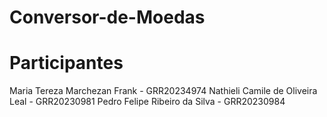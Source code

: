 # Conversor-de-Moedas

# Participantes

Maria Tereza Marchezan Frank - GRR20234974
Nathieli Camile de Oliveira Leal - GRR20230981 
Pedro Felipe Ribeiro da Silva - GRR20230984